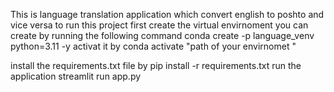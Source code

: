 This is language translation application which  convert english to poshto and vice versa 
to run this project 
first create the virtual envirnoment   you can create  by running the following command
conda create -p  language_venv python=3.11 -y
 activat it by conda activate "path of your envirnomet "


 install the requirements.txt file by
 pip install -r requirements.txt 
 run the application 
  streamlit run app.py
  
